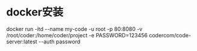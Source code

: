 

# docker安装
docker run -itd --name my-code -u root -p 80:8080 -v /root/coder:/home/coder/project -e PASSWORD=123456 codercom/code-server:latest --auth password

